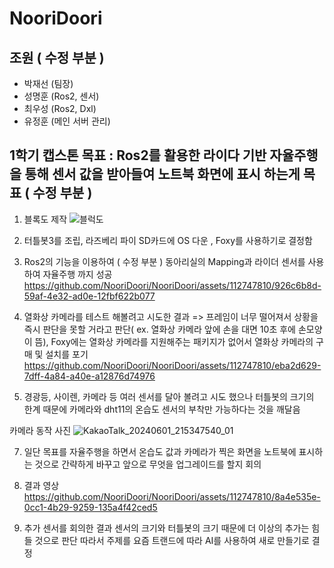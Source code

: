 # NooriDoori

## 조원 ( 수정 부분 )
- 박재선 (팀장)
- 성명훈 (Ros2, 센서) 
- 최우성 (Ros2, Dxl)
- 유정훈 (메인 서버 관리)

## 1학기 캡스톤 목표 : Ros2를 활용한 라이다 기반 자율주행을 통해 센서 값을 받아들여 노트북 화면에 표시 하는게 목표 ( 수정 부분 )

1. 블록도 제작
![블럭도](https://github.com/NooriDoori/NooriDoori/assets/112747810/2e03885c-808c-4720-a5a5-453a8398d086)

2. 터틀봇3를 조립, 라즈베리 파이 SD카드에 OS 다운 , Foxy를 사용하기로 결정함

3. Ros2의 기능을 이용하여 ( 수정 부분 ) 동아리실의 Mapping과 라이더 센서를 사용하여 자율주행 까지 성공
https://github.com/NooriDoori/NooriDoori/assets/112747810/926c6b8d-59af-4e32-ad0e-12fbf622b077

4.  열화상 카메라를 테스트 해볼려고 시도한 결과 => 프레임이 너무 떨어져서 상황을 즉시 판단을 못할 거라고 판단( ex. 열화상 카메라 앞에 손을 대면 10초 후에 손모양이 뜸), Foxy에는 열화상 카메라를 지원해주는 패키지가 없어서 열화상 카메라의 구매 및 설치를 포기
https://github.com/NooriDoori/NooriDoori/assets/112747810/eba2d629-7dff-4a84-a40e-a12876d74976

5.  경광등, 사이렌, 카메라 등 여러 센서를 달아 볼려고 시도 했으나 터틀봇의 크기의 한계 때문에 카메라와 dht11의 온습도 센서의 부착만 가능하다는 것을 깨달음

카메라 동작 사진
![KakaoTalk_20240601_215347540_01](https://github.com/NooriDoori/NooriDoori/assets/112747810/483c02ec-26a3-4a57-9172-144b5174a4ee)

7. 일단 목표를 자율주행을 하면서 온습도 값과 카메라가 찍은 화면을 노트북에 표시하는 것으로 간략하게 바꾸고 앞으로 무엇을 업그레이드를 할지 회의

8. 결과 영상
https://github.com/NooriDoori/NooriDoori/assets/112747810/8a4e535e-0cc1-4b29-9259-135a4f42ced5

9. 추가 센서를 회의한 결과 센서의 크기와 터틀봇의 크기 때문에 더 이상의 추가는 힘들 것으로 판단 따라서 주제를 요즘 트랜드에 따라 AI를 사용하여 새로 만들기로 결정 

